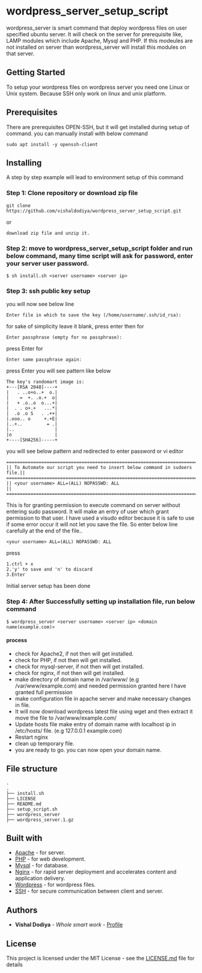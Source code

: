 # wordpress_server_setup_script

wordpress_server is smart command that deploy wordpress files on user specified ubuntu server. It will check on the server for prerequisite like, LAMP modules which include Apache, Mysql and PHP. If this modeules are not installed on server than wordpress_server will install this modules on that server.

## Getting Started

To setup your wordpress files on wordpress server you need one Linux or Unix system. Because SSH only work on linux and unix platform.

## Prerequisites

There are prerequisites OPEN-SSH, but it will get installed during setup of command.
you can manually install with below command
```
sudo apt install -y openssh-client
```

## Installing

A step by step example will lead to environment setup of this command

### Step 1: Clone repository or download zip file

```
git clone https://github.com/vishaldodiya/wordpress_server_setup_script.git
```
or

```
download zip file and unzip it.
```

### Step 2: move to wordpress_server_setup_script folder and run below command, many time script will ask for password, enter your server user password. 

```
$ sh install.sh <server username> <server ip>
```
### Step 3: ssh public key setup


you will now see below line
```
Enter file in which to save the key (/home/username/.ssh/id_rsa): 
```
for sake of simplicity leave it blank, press enter
then for
```
Enter passphrase (empty for no passphrase): 
```
press Enter
for
```
Enter same passphrase again: 
```
press Enter
you will see pattern like below
```
The key's randomart image is:
+---[RSA 2048]----+
|   . ..o+o..+  o.|
|    =  +. .o.+  o|
|   + .o..o  o...+|
|  . . o+.+   ...*|
|  .o .o S   . .++|
|.ooo.. o     +.+E|
|..+..         = .|
|..               |
|o                |
+----[SHA256]-----+
```
you will see below pattern and redirected to enter password or vi editor
```
============================================================================
|| To Automate our script you need to insert below command in sudoers file.||
============================================================================
|| <your username> ALL=(ALL) NOPASSWD: ALL                                ||
============================================================================
```
This is for granting permission to execute command on server without entering sudo password. It will make an entry of user which grant permission to that user. I have used a visudo editor because it is safe to use if some error occur it will not let you save the file. So enter below line carefully at the end of the file..
```
<your username> ALL=(ALL) NOPASSWD: ALL  
```
press
```
1.ctrl + x
2.'y' to save and 'n' to discard
3.Enter
```
Initial server setup has been done

### Step 4: After Successfully setting up installation file, run below command

```
$ wordpress_server <server username> <server ip> <domain name(example.com)>
```
#### process

* check for Apache2, if not then will get installed.
* check for PHP, if not then will get installed.
* check for mysql-server, if not then will get installed.
* check for nginx, if not then will get installed.
* make directory of domain name in /var/www/ (e.g /var/www/example.com) and needed permission granted here I have granted full permission
* make configuration file in apache server and make necessary changes in file.
* It will now download wordpress latest file using wget and then extract it move the file to /var/www/example.com/
* Update hosts file make entry of domain name with localhost ip in /etc/hosts/ file. (e.g 127.0.0.1     example.com)
* Restart nginx
* clean up temporary file.
* you are ready to go. you can now open your domain name.

## File structure

```
.
.
├── install.sh
├── LICENSE
├── README.md
├── setup_script.sh
├── wordpress_server
├── wordpress_server.1.gz
```

## Built with

* [Apache](https://www.apache.org/) - for server.
* [PHP](https://www.php.net/) - for web development.
* [Mysql](http://www.mysql.com/) - for database.
* [Nginx](https://www.nginx.com/) - for rapid server deployment and accelerates content and application delivery.
* [Wordpress](https://wordpress.com/) - for wordpress files.
* [SSH](https://www.ssh.com/) - for secure communication between client and server.

## Authors

* **Vishal Dodiya** - *Whole smart work* - [Profile](https://github.com/vishaldodiya)

## License

This project is licensed under the MIT License - see the [LICENSE.md](https://github.com/vishaldodiya/wordpress_server_setup_script/blob/master/LICENSE) file for details

